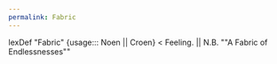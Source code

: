 ```yaml
---
permalink: Fabric
---
```

lexDef "Fabric" {usage::: Noen || Croen} < Feeling. || N.B. ""A Fabric of Endlessnesses""

